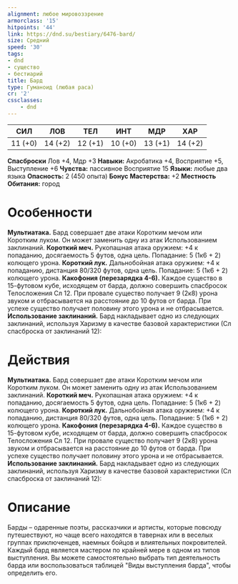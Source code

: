 ```yaml
---
alignment: любое мировоззрение
armorclass: '15'
hitpoints: '44'
link: https://dnd.su/bestiary/6476-bard/
size: Средний
speed: '30'
tags:
- dnd
- существо
- бестиарий
title: Бард
type: Гуманоид (любая раса)
cr: '2'
cssclasses:
    - dnd
---
```



| СИЛ | ЛОВ | ТЕЛ | ИНТ | МДР | ХАР |
|---|---|---|---|---|---|
| 11 (+0) | 14 (+2) | 12 (+1) | 10 (+0) | 13 (+1) | 14 (+2) |
**Спасброски** Лов +4, Мдр +3
**Навыки:** Акробатика +4, Восприятие +5, Выступление +6
**Чувства:** пассивное Восприятие 15
**Языки:** любые два языка
**Опасность:** 2 (450 опыта)
**Бонус Мастерства:** +2
**Местность Обитания:** город


# Особенности
**Мультиатака.** Бард совершает две атаки Коротким мечом или Коротким луком. Он может заменить одну из атак Использованием заклинаний.
**Короткий меч.** Рукопашная атака оружием: +4 к попаданию, досягаемость 5 футов, одна цель. Попадание: 5 (1к6 + 2) колющего урона.
**Короткий лук.** Дальнобойная атака оружием: +4 к попаданию, дистанция 80/320 футов, одна цель. Попадание: 5 (1к6 + 2) колющего урона.
**Какофония (перезарядка 4-6).** Каждое существо в 15-футовом кубе, исходящем от барда, должно совершить спасбросок Телосложения Сл 12. При провале существо получает 9 (2к8) урона звуком и отбрасывается на расстояние до 10 футов от барда. При успехе существо получает половину этого урона и не отбрасывается.
**Использование заклинаний.** Бард накладывает одно из следующих заклинаний, используя Харизму в качестве базовой характеристики (Сл спасброска от заклинаний 12):


# Действия
**Мультиатака.** Бард совершает две атаки Коротким мечом или Коротким луком. Он может заменить одну из атак Использованием заклинаний.
**Короткий меч.** Рукопашная атака оружием: +4 к попаданию, досягаемость 5 футов, одна цель. Попадание: 5 (1к6 + 2) колющего урона.
**Короткий лук.** Дальнобойная атака оружием: +4 к попаданию, дистанция 80/320 футов, одна цель. Попадание: 5 (1к6 + 2) колющего урона.
**Какофония (перезарядка 4-6).** Каждое существо в 15-футовом кубе, исходящем от барда, должно совершить спасбросок Телосложения Сл 12. При провале существо получает 9 (2к8) урона звуком и отбрасывается на расстояние до 10 футов от барда. При успехе существо получает половину этого урона и не отбрасывается.
**Использование заклинаний.** Бард накладывает одно из следующих заклинаний, используя Харизму в качестве базовой характеристики (Сл спасброска от заклинаний 12):


# Описание
Барды – одаренные поэты, рассказчики и артисты, которые повсюду путешествуют, но чаще всего находятся в тавернах или в веселых группах приключенцев, наемных бойцов и влиятельных покровителей. Каждый бард является мастером по крайней мере в одном из типов выступления. Вы можете самостоятельно выбрать тип деятельность барда или воспользоваться таблицей "Виды выступления барда", чтобы определить его.